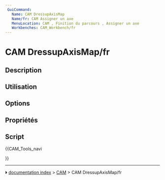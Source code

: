 ```yaml
---
 GuiCommand:
   Name: CAM DressupAxisMap
   Name/fr: CAM Assigner un axe
   MenuLocation: CAM , Finition du parcours , Assigner un axe
   Workbenches: CAM_Workbench/fr
---
```


# CAM DressupAxisMap/fr

## Description



## Utilisation

## Options



## Propriétés



## Script





{{CAM_Tools_navi

}}



---
⏵ [documentation index](../README.md) > [CAM](CAM_Workbench.md) > CAM DressupAxisMap/fr
